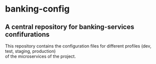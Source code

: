 # banking-config
## A central repository for banking-services confifurations
This repository contains the configuration files for different profiles (dev, test, staging, production) \
of the microservices of the project.
